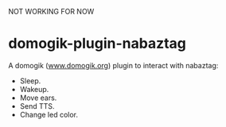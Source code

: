 NOT WORKING FOR NOW


domogik-plugin-nabaztag
=======================

A domogik (www.domogik.org) plugin to interact with nabaztag:

- Sleep.
- Wakeup.
- Move ears.
- Send TTS.
- Change led color.
